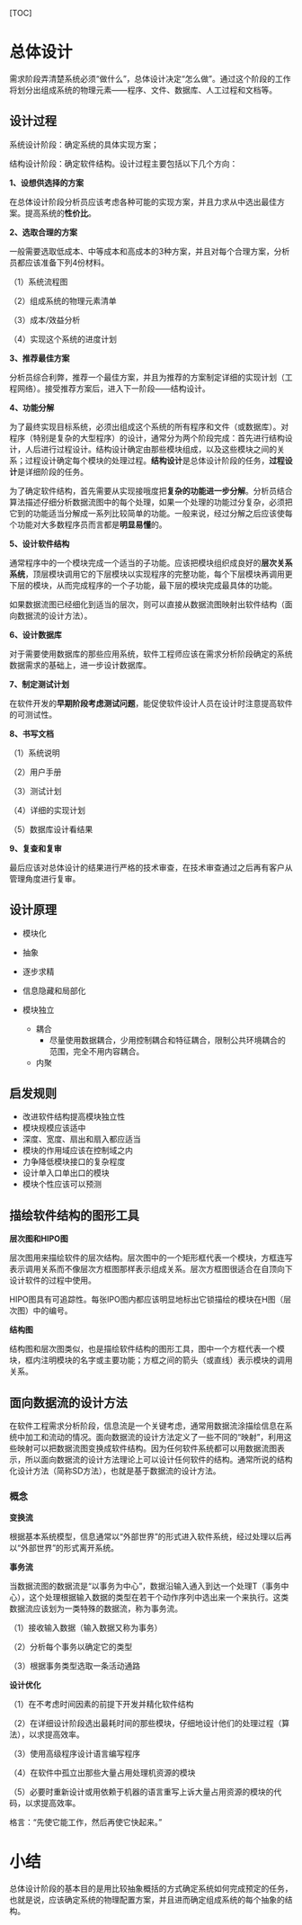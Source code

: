 [TOC]

# 总体设计

​		需求阶段弄清楚系统必须“做什么”，总体设计决定“怎么做”。通过这个阶段的工作将划分出组成系统的物理元素——程序、文件、数据库、人工过程和文档等。

## 设计过程

系统设计阶段：确定系统的具体实现方案；

结构设计阶段：确定软件结构。设计过程主要包括以下几个方向：

**1、设想供选择的方案**

​		在总体设计阶段分析员应该考虑各种可能的实现方案，并且力求从中选出最佳方案。提高系统的**性价比**。

**2、选取合理的方案**

​		一般需要选取低成本、中等成本和高成本的3种方案，并且对每个合理方案，分析员都应该准备下列4份材料。

（1）系统流程图

（2）组成系统的物理元素清单

（3）成本/效益分析

（4）实现这个系统的进度计划

**3、推荐最佳方案**

​		分析员综合利弊，推荐一个最佳方案，并且为推荐的方案制定详细的实现计划（工程网络）。接受推荐方案后，进入下一阶段——结构设计。

**4、功能分解**

​		为了最终实现目标系统，必须出组成这个系统的所有程序和文件（或数据库）。对程序（特别是复杂的大型程序）的设计，通常分为两个阶段完成：首先进行结构设计，人后进行过程设计。结构设计确定由那些模块组成，以及这些模块之间的关系；过程设计确定每个模块的处理过程。**结构设计**是总体设计阶段的任务，**过程设计**是详细阶段的任务。

​		为了确定软件结构，首先需要从实现接哦度把**复杂的功能进一步分解**。分析员结合算法描述仔细分析数据流图中的每个处理，如果一个处理的功能过分复杂，必须把它到的功能适当分解成一系列比较简单的功能。一般来说，经过分解之后应该使每个功能对大多数程序员而言都是**明显易懂**的。

**5、设计软件结构**

​		通常程序中的一个模块完成一个适当的子功能。应该把模块组织成良好的**层次关系系统**，顶层模块调用它的下层模块以实现程序的完整功能，每个下层模块再调用更下层的模块，从而完成程序的一个子功能，最下层的模块完成最具体的功能。

​		如果数据流图已经细化到适当的层次，则可以直接从数据流图映射出软件结构（面向数据流的设计方法）。

**6、设计数据库**

​		对于需要使用数据库的那些应用系统，软件工程师应该在需求分析阶段确定的系统数据需求的基础上，进一步设计数据库。

**7、制定测试计划**

​		在软件开发的**早期阶段考虑测试问题**，能促使软件设计人员在设计时注意提高软件的可测试性。

**8、书写文档**

（1）系统说明

（2）用户手册

（3）测试计划

（4）详细的实现计划

（5）数据库设计看结果

**9、复查和复审**

​		最后应该对总体设计的结果进行严格的技术审查，在技术审查通过之后再有客户从管理角度进行复审。

## 设计原理

- 模块化

- 抽象

- 逐步求精

- 信息隐藏和局部化

- 模块独立
  - 耦合
    - 尽量使用数据耦合，少用控制耦合和特征耦合，限制公共环境耦合的范围，完全不用内容耦合。
  - 内聚

## 启发规则

- 改进软件结构提高模块独立性
- 模块规模应该适中
- 深度、宽度、扇出和扇入都应适当
- 模块的作用域应该在控制域之内
- 力争降低模块接口的复杂程度
- 设计单入口单出口的模块
- 模块个性应该可以预测

## 描绘软件结构的图形工具

**层次图和HIPO图**

​		层次图用来描绘软件的层次结构。层次图中的一个矩形框代表一个模块，方框连写表示调用关系而不像层次方框图那样表示组成关系。层次方框图很适合在自顶向下设计软件的过程中使用。

​		HIPO图具有可追踪性。每张IPO图内都应该明显地标出它锁描绘的模块在H图（层次图）中的编号。

**结构图**

​		结构图和层次图类似，也是描绘软件结构的图形工具，图中一个方框代表一个模块，框内注明模块的名字或主要功能；方框之间的箭头（或直线）表示模块的调用关系。

## 面向数据流的设计方法

​		在软件工程需求分析阶段，信息流是一个关键考虑，通常用数据流涂描绘信息在系统中加工和流动的情况。面向数据流的设计方法定义了一些不同的“映射”，利用这些映射可以把数据流图变换成软件结构。因为任何软件系统都可以用数据流图表示，所以面向数据流的设计方法理论上可以设计任何软件的结构。通常所说的结构化设计方法（简称SD方法），也就是基于数据流的设计方法。

### 概念

**变换流**

​		根据基本系统模型，信息通常以“外部世界”的形式进入软件系统，经过处理以后再以“外部世界”的形式离开系统。

**事务流**

​		当数据流图的数据流是“以事务为中心”，数据沿输入通入到达一个处理T（事务中心），这个处理根据输入数据的类型在若干个动作序列中选出来一个来执行。这类数据流应该划为一类特殊的数据流，称为事务流。

（1）接收输入数据（输入数据又称为事务）

（2）分析每个事务以确定它的类型

（3）根据事务类型选取一条活动通路

**设计优化**

（1）在不考虑时间因素的前提下开发并精化软件结构

（2）在详细设计阶段选出最耗时间的那些模块，仔细地设计他们的处理过程（算法），以求提高效率。

（3）使用高级程序设计语言编写程序

（4）在软件中孤立出那些大量占用处理机资源的模块

（5）必要时重新设计或用依赖于机器的语言重写上诉大量占用资源的模块的代码，以求提高效率。

格言：“先使它能工作，然后再使它快起来。”

# 小结

​		总体设计阶段的基本目的是用比较抽象概括的方式确定系统如何完成预定的任务，也就是说，应该确定系统的物理配置方案，并且进而确定组成系统的每个抽象的结构。